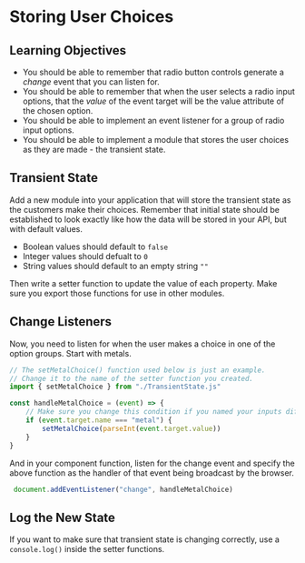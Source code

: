 # Storing User Choices

## Learning Objectives

* You should be able to remember that radio button controls generate a _change_ event that you can listen for.
* You should be able to remember that when the user selects a radio input options, that the _value_ of the event target will be the value attribute of the chosen option.
* You should be able to implement an event listener for a group of radio input options.
* You should be able to implement a module that stores the user choices as they are made - the transient state.

## Transient State

Add a new module into your application that will store the transient state as the customers make their choices. Remember that initial state should be established to look exactly like how the data will be stored in your API, but with default values.

* Boolean values should default to `false`
* Integer values should defualt to `0`
* String values should default to an empty string `""`

Then write a setter function to update the value of each property. Make sure you export those functions for use in other modules.

## Change Listeners

Now, you need to listen for when the user makes a choice in one of the option groups. Start with metals.

```js
// The setMetalChoice() function used below is just an example.
// Change it to the name of the setter function you created.
import { setMetalChoice } from "./TransientState.js"

const handleMetalChoice = (event) => {
    // Make sure you change this condition if you named your inputs differently
    if (event.target.name === "metal") {
        setMetalChoice(parseInt(event.target.value))
    }
}
```

And in your component function, listen for the change event and specify the above function as the handler of that event being broadcast by the browser.

```js
 document.addEventListener("change", handleMetalChoice)
 ```

## Log the New State

If you want to make sure that transient state is changing correctly, use a `console.log()` inside the setter functions.
